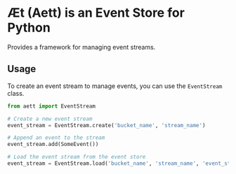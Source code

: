 # Æt (Aett) is an Event Store for Python

Provides a framework for managing event streams.

## Usage

To create an event stream to manage events, you can use the `EventStream` class.

```python
from aett import EventStream

# Create a new event stream
event_stream = EventStream.create('bucket_name', 'stream_name')

# Append an event to the stream
event_stream.add(SomeEvent())

# Load the event stream from the event store
event_stream = EventStream.load('bucket_name', 'stream_name', 'event_store_uri', 0, 100)
```
